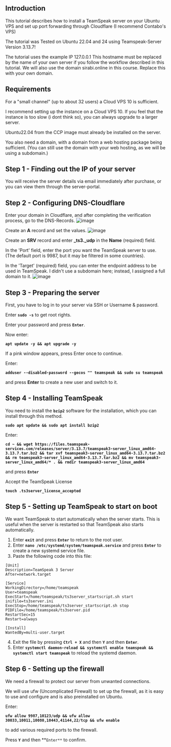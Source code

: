 Introduction
---------------------------------------------------------------------
This tutorial describes how to install a TeamSpeak server on your Ubuntu VPS and set up port forwarding through Cloudflare (I recommend Contabo's VPS)

The tutorial was Tested on Ubuntu 22.04 and 24 using Teamspeak-Server Version 3.13.7!

The tutorial uses the example IP 127.0.0.1
This hostname must be replaced by the name of your own server if you follow the workflow described in this tutorial.
We will also use the domain sirabi.online in this course. Replace this with your own domain.


Requirements
---------------------------------------------------------------------
For a "small channel" (up to about 32 users) a Cloud VPS 10 is sufficient.

I recommend setting up the instance on a Cloud VPS 10. If you feel that the instance is too slow (i dont think so), you can always upgrade to a larger server.

Ubuntu22.04 from the CCP image must already be installed on the server.

You also need a domain, with a domain from a web hosting package being sufficient. (You can still use the domain with your web hosting, as we will be using a subdomain.)

Step 1 - Finding out the IP of your server
---------------------------------------------------------------------
You will receive the server details via email immediately after purchase, or you can view them through the server-portal.

Step 2 - Configuring DNS-Cloudflare
---------------------------------------------------------------------
Enter your domain in Cloudflare, and after completing the verification process, go to the DNS-Records.
![image](https://github.com/user-attachments/assets/4fdc692c-a6d8-4275-84f3-d1371878efdb)

Create an **A** record and set the values.
![image](https://github.com/user-attachments/assets/fd555d3b-2d6c-47fe-9202-afa9044100bc)

Create an **SRV** record and enter **_ts3._udp** in the **Name** (required) field.

In the 'Port' field, enter the port you want the TeamSpeak server to use. (The default port is 9987, but it may be filtered in some countries).

In the 'Target' (required) field, you can enter the endpoint address to be used in TeamSpeak. I didn't use a subdomain here; instead, I assigned a full domain to it.
![image](https://github.com/user-attachments/assets/068e59d7-3753-41c8-839f-60a895b7c705)


Step 3 - Preparing the server
---------------------------------------------------------------------
First, you have to log in to your server via SSH or Username & password.

Enter **`sudo -s`** to get root rights.

Enter your password and press **`Enter`**.

Now enter:

**`apt update -y && apt upgrade -y`** 

If a pink window appears, press Enter once to continue.

Enter:

**`adduser --disabled-password --gecos "" teamspeak && sudo su teamspeak`** 

and press **Enter** to create a new user and switch to it.


Step 4 - Installing TeamSpeak
---------------------------------------------------------------------
You need to install the **`bzip2`** software for the installation, which you can install through this method.

**`sudo apt update && sudo apt install bzip2`**

Enter:

**`cd ~ && wget https://files.teamspeak-services.com/releases/server/3.13.7/teamspeak3-server_linux_amd64-3.13.7.tar.bz2 && tar xvf teamspeak3-server_linux_amd64-3.13.7.tar.bz2 && rm teamspeak3-server_linux_amd64-3.13.7.tar.bz2 && mv teamspeak3-server_linux_amd64/* . && rmdir teamspeak3-server_linux_amd64`**

and press **`Enter`**

Accept the TeamSpeak License

**`touch .ts3server_license_accepted`**


Step 5 - Setting up TeamSpeak to start on boot
---------------------------------------------------------------------
We want TeamSpeak to start automatically when the server starts. This is useful when the server is restarted so that TeamSpeak also starts automatically.

1. Enter **`exit`** and press **`Enter`** to return to the root user.
2. Enter **`nano /etc/systemd/system/teamspeak.service`** and press **`Enter`** to create a new systemd service file.
3. Paste the following code into this file:

```systemd
[Unit]
Description=TeamSpeak 3 Server
After=network.target

[Service]
WorkingDirectory=/home/teamspeak
User=teamspeak
ExecStart=/home/teamspeak/ts3server_startscript.sh start inifile=ts3server.ini
ExecStop=/home/teamspeak/ts3server_startscript.sh stop
PIDFile=/home/teamspeak/ts3server.pid
RestartSec=15
Restart=always

[Install]
WantedBy=multi-user.target
```

4. Exit the file by pressing **`Ctrl + X`** and then **`Y`** and then **`Enter`**.
5. Enter **`systemctl daemon-reload && systemctl enable teamspeak && systemctl start teamspeak`** to reload the systemd daemon.

Step 6 - Setting up the firewall
---------------------------------------------------------------------
We need a firewall to protect our server from unwanted connections.

We will use ufw (Uncomplicated Firewall) to set up the firewall, as it is easy to use and configure and is also preinstalled on Ubuntu.

Enter:

 **`ufw allow 9987,10123/udp && ufw allow 30033,10011,10080,10443,41144,22/tcp && ufw enable`** 
 
 to add various required ports to the firewall.
 
Press **`Y`** and then **`Enter**` to confirm.

